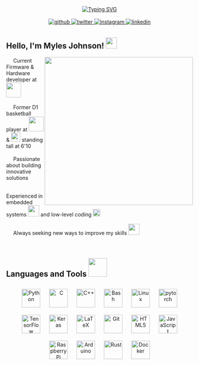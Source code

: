 <div align="center">
        <a href="https://git.io/typing-svg">
                <img src="https://readme-typing-svg.demolab.com?font=Fira+Code&weight=2000&size=50&duration=3000&pause=1000&color=ff79c6&center=true&vCenter=true&multiline=true&width=900&height=130&lines=Hi%2C+I'm+Myles+Johnson;Welcome+To+My+Github+Profile"
                        alt="Typing SVG" />
        </a>
</div>
<br />
<div align="center">
        <a href="https://github.com/mylesthemonster" target="_blank">
                <img src=https://img.shields.io/badge/github-%2324292e.svg?&style=for-the-badge&logo=github&logoColor=white
                        alt=github style="margin-bottom: 5px;" />
        </a>
        <a href="https://twitter.com/mylesthemonster" target="_blank">
                <img src=https://img.shields.io/badge/twitter-%2300acee.svg?&style=for-the-badge&logo=twitter&logoColor=white
                        alt=twitter style="margin-bottom: 5px;" />
        </a>
        <a href="https://instagram.com/mylesthemonster" target="_blank">
                <img src=https://img.shields.io/badge/instagram-%23000000.svg?&style=for-the-badge&logo=instagram&logoColor=white
                        alt=instagram style="margin-bottom: 5px;" />
        </a>
        <a href="https://linkedin.com/in/myles-johnson15" target="_blank">
                <img src=https://img.shields.io/badge/linkedin-%231E77B5.svg?&style=for-the-badge&logo=linkedin&logoColor=white
                        alt=linkedin style="margin-bottom: 5px;" />
        </a>
</div>

<h2> Hello, I'm Myles Johnson! <img src="https://www.vhv.rs/dpng/f/562-5627664_boondocks-png.png" width="30"></h2>
<img align='right' src="./img/Mr_saitou.gif" width="400">
<p><img src="https://www.pngfind.com/pngs/b/193-1931857_bullet-bill-png.png" width="15"> Current Firmware & Hardware
        developer
        at <img src="https://upload.wikimedia.org/wikipedia/commons/thumb/5/51/IBM_logo.svg/2560px-IBM_logo.svg.png"
                width="40"></br></br><img src="https://www.pngfind.com/pngs/b/193-1931857_bullet-bill-png.png"
                width="15">
        Former D1 basketball player at <img
                src="https://upload.wikimedia.org/wikipedia/commons/thumb/d/d1/UCLA_Bruins_primary_logo.svg/1200px-UCLA_Bruins_primary_logo.svg.png"
                width="40"> & <img
                src="https://upload.wikimedia.org/wikipedia/commons/thumb/b/b6/Rutgers_Scarlet_Knights_logo.svg/2319px-Rutgers_Scarlet_Knights_logo.svg.png"
                al="Rutgers" width="25"> standing tall at 6'10</br></br><img
                src="https://www.pngfind.com/pngs/b/193-1931857_bullet-bill-png.png" width="15"> Passionate about
        building
        innovative solutions</br></br><img src="https://www.pngfind.com/pngs/b/193-1931857_bullet-bill-png.png"
                width="15">
        Experienced in embedded systems <img
                src="https://thecustomizewindows.com/wp-content/uploads/2019/03/Base64-Encoding-on-ESP32-Arduino.png"
                width="30"> and low-level coding <img src="https://avatars.githubusercontent.com/u/81319613?s=280&v=4"
                width="20"></br></br><img src="https://www.pngfind.com/pngs/b/193-1931857_bullet-bill-png.png"
                width="15">
        Always seeking new ways to improve my skills <img src="https://cdn-icons-png.flaticon.com/512/6067/6067121.png"
                width="30">
        </em></p>

<br />

<h2>Languages and Tools <img src="https://onlinegiftools.com/images/examples-onlinegiftools/hadouken.gif" width="50">
</h2>
<div align="center">
        <a href="https://www.python.org/" target="_blank"><img style="margin: 10px"
                        src="https://profilinator.rishav.dev/skills-assets/python-original.svg" alt="Python"
                        height="50" /></a>
        <a href="https://www.cprogramming.com/" target="_blank"><img style="margin: 10px"
                        src="https://profilinator.rishav.dev/skills-assets/c-original.svg" alt="C" height="50" /></a>
        <a href="https://www.cplusplus.com/" target="_blank"><img style="margin: 10px"
                        src="https://profilinator.rishav.dev/skills-assets/cplusplus-original.svg" alt="C++"
                        height="50" /></a>
        <a href="https://www.gnu.org/software/bash/" target="_blank"><img style="margin: 10px"
                        src="https://profilinator.rishav.dev/skills-assets/gnu_bash-icon.svg" alt="Bash"
                        height="50" /></a>
        <a href="https://www.linux.org/" target="_blank"><img style="margin: 10px"
                        src="https://profilinator.rishav.dev/skills-assets/linux-original.svg" alt="Linux"
                        height="50" /></a>
        <a href="https://pytorch.org/" target="_blank"><img style="margin: 10px"
                        src="https://profilinator.rishav.dev/skills-assets/pytorch-icon.svg" alt="pytorch"
                        height="50" /></a>
        <a href="https://www.tensorflow.org/" target="_blank"><img style="margin: 10px"
                        src="https://profilinator.rishav.dev/skills-assets/tensorflow-icon.svg" alt="TensorFlow"
                        height="50" /></a>
        <a href="https://keras.io/" target="_blank"><img style="margin: 10px"
                        src="https://profilinator.rishav.dev/skills-assets/keras.png" alt="Keras" height="50" /></a>
        <a href="https://www.latex-project.org/" target="_blank"><img style="margin: 10px"
                        src="https://profilinator.rishav.dev/skills-assets/latex.png" alt="LaTeX" height="50" /></a>
        <a href="https://github.com/" target="_blank"><img style="margin: 10px"
                        src="https://profilinator.rishav.dev/skills-assets/git-scm-icon.svg" alt="Git"
                        height="50" /></a>
        <a href="https://en.wikipedia.org/wiki/HTML5" target="_blank"><img style="margin: 10px"
                        src="https://profilinator.rishav.dev/skills-assets/html5-original-wordmark.svg" alt="HTML5"
                        height="50" /></a>
        <a href="https://www.javascript.com/" target="_blank"><img style="margin: 10px"
                        src="https://profilinator.rishav.dev/skills-assets/javascript-original.svg" alt="JavaScript"
                        height="50" /></a>
        <a href="https://www.raspberrypi.org/" target="_blank"><img style="margin: 10px"
                        src="https://profilinator.rishav.dev/skills-assets/raspberrypi.png" alt="Raspberry Pi"
                        height="50" /></a>
        <a href="https://www.arduino.cc/" target="_blank"><img style="margin: 10px"
                        src="https://profilinator.rishav.dev/skills-assets/arduino.png" alt="Arduino" height="50" /></a>
        <a href="https://www.rust-lang.org/" target="_blank"><img style="margin: 10px"
                        src="https://profilinator.rishav.dev/skills-assets/rust-plain.svg" alt="Rust" height="50" /></a>
        <a href="https://www.docker.com/" target="_blank"><img style="margin: 10px"
                        src="https://profilinator.rishav.dev/skills-assets/docker-original-wordmark.svg" alt="Docker"
                        height="50" /></a>
</div>
